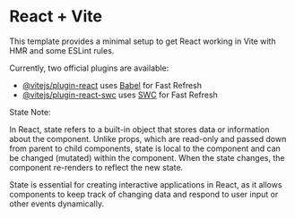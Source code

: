 # React + Vite

This template provides a minimal setup to get React working in Vite with HMR and some ESLint rules.

Currently, two official plugins are available:

- [@vitejs/plugin-react](https://github.com/vitejs/vite-plugin-react/blob/main/packages/plugin-react/README.md) uses [Babel](https://babeljs.io/) for Fast Refresh
- [@vitejs/plugin-react-swc](https://github.com/vitejs/vite-plugin-react-swc) uses [SWC](https://swc.rs/) for Fast Refresh

State Note:

In React, state refers to a built-in object that stores data or information about the component. Unlike props, which are read-only and passed down from parent to child components, state is local to the component and can be changed (mutated) within the component. When the state changes, the component re-renders to reflect the new state.

State is essential for creating interactive applications in React, as it allows components to keep track of changing data and respond to user input or other events dynamically.
